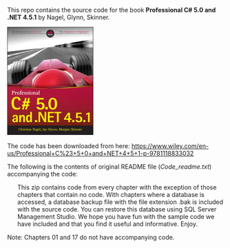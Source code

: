 This repo contains the source code for the book **Professional C# 5.0 and .NET 4.5.1** by Nagel, Glynn, Skinner.

![Professional C# 5.0 and .NET 4.5.1](https://raw.githubusercontent.com/sabuncu/Assets/master/ProCSharp5.0and.NET4.5.1Nagel_Small.jpg)

The code has been downloaded from here: https://www.wiley.com/en-us/Professional+C%23+5+0+and+NET+4+5+1-p-9781118833032

The following is the contents of original README file (*Code_readme.txt*) accompanying the code:

<ul>
This zip contains code from every chapter with the exception of those chapters that contain no code.  
With chapters where a database is accessed, a database backup file with the file extension .bak is included with the source code. You can 
restore this database using SQL Server Management Studio.  
We hope you have fun with the sample code we have included and that you find it useful and informative. Enjoy.
</ul>

Note: Chapters 01 and 17 do not have accompanying code.
